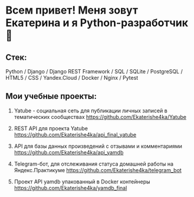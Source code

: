 # Всем привет! Меня зовут Екатерина и я Python-разработчик 👋 

## Стек: 

Python / Django / Django REST Framework / SQL / SQLite / PostgreSQL / HTML5 / CSS / Yandex.Cloud / Docker / Nginx / Pytest

## Мои учебные проекты: 

1. Yatube - социальная сеть для публикации личных записей в тематических сообществах
https://github.com/Ekaterishe4ka/Yatube

2. REST API для проекта Yatube
https://github.com/Ekaterishe4ka/api_final_yatube

3. API для базы данных произведений с отзывами и комментариями
https://github.com/Ekaterishe4ka/api_yamdb

4. Telegram-бот, для отслеживания статуса домашней работы на Яндекс.Практикуме
https://github.com/Ekaterishe4ka/telegram_bot

5. Проект API yamdb упакованный в Docker контейнеры
https://github.com/Ekaterishe4ka/yamdb_final
